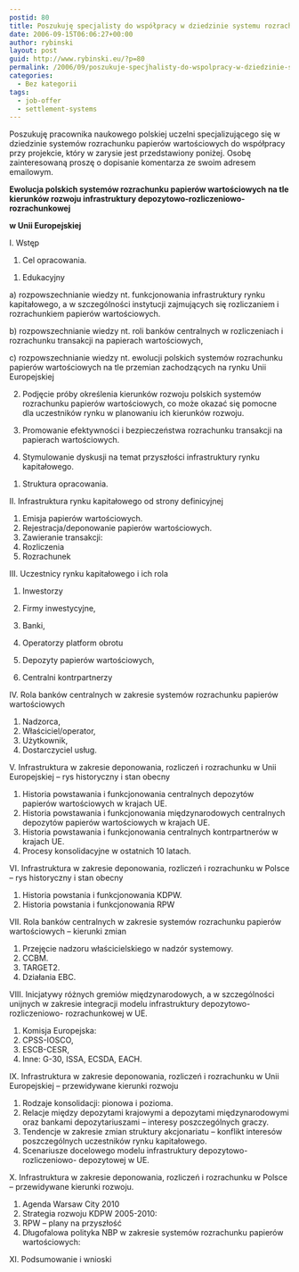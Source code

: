 ```yaml
---
postid: 80
title: Poszukuję specjalisty do współpracy w dziedzinie systemu rozrachunku papierów wartościowych
date: 2006-09-15T06:06:27+00:00
author: rybinski
layout: post
guid: http://www.rybinski.eu/?p=80
permalink: /2006/09/poszukuje-specjhalisty-do-wspolpracy-w-dziedzinie-systemu-rozrachunku-papierow-wartosciowych/
categories:
  - Bez kategorii
tags:
  - job-offer
  - settlement-systems
---
```

Poszukuję pracownika naukowego polskiej uczelni specjalizującego się w dziedzinie systemów rozrachunku papierów wartościowych do współpracy przy projekcie, który w zarysie jest przedstawiony poniżej. Osobę zainteresowaną proszę o dopisanie komentarza ze swoim adresem emailowym.

**Ewolucja polskich systemów rozrachunku papierów wartościowych na tle kierunków rozwoju infrastruktury depozytowo-rozliczeniowo- rozrachunkowej** 

**w Unii Europejskiej**

<!--more-->

I. Wstęp

  1. Cel opracowania.

1) Edukacyjny

a) rozpowszechnianie wiedzy nt. funkcjonowania infrastruktury rynku kapitałowego, a w szczególności instytucji zajmujących się rozliczaniem i rozrachunkiem papierów wartościowych.

b) rozpowszechnianie wiedzy nt. roli banków centralnych w rozliczeniach i rozrachunku transakcji na papierach wartościowych,

c) rozpowszechnianie wiedzy nt. ewolucji polskich systemów rozrachunku papierów wartościowych na tle przemian zachodzących na rynku Unii Europejskiej

2) Podjęcie próby określenia kierunków rozwoju polskich systemów rozrachunku papierów wartościowych, co może okazać się pomocne dla uczestników rynku w planowaniu ich kierunków rozwoju.

3) Promowanie efektywności i bezpieczeństwa rozrachunku transakcji na papierach wartościowych.

4) Stymulowanie dyskusji na temat przyszłości infrastruktury rynku kapitałowego.

  1. Struktura opracowania.

II. Infrastruktura rynku kapitałowego od strony definicyjnej

  1. Emisja papierów wartościowych.
  2. Rejestracja/deponowanie papierów wartościowych.
  3. Zawieranie transakcji:
  4. Rozliczenia
  5. Rozrachunek

III. Uczestnicy rynku kapitałowego i ich rola

1. Inwestorzy

2. Firmy inwestycyjne,

3. Banki,

4. Operatorzy platform obrotu

5. Depozyty papierów wartościowych,

6. Centralni kontrpartnerzy

IV. Rola banków centralnych w zakresie systemów rozrachunku papierów wartościowych

  1. Nadzorca,
  2. Właściciel/operator,
  3. Użytkownik,
  4. Dostarczyciel usług.

V. Infrastruktura w zakresie deponowania, rozliczeń i rozrachunku w Unii Europejskiej – rys historyczny i stan obecny

  1. Historia powstawania i funkcjonowania centralnych depozytów papierów wartościowych w krajach UE.
  2. Historia powstawania i funkcjonowania międzynarodowych centralnych depozytów papierów wartościowych w krajach UE.
  3. Historia powstawania i funkcjonowania centralnych kontrpartnerów w krajach UE.
  4. Procesy konsolidacyjne w ostatnich 10 latach.

VI. Infrastruktura w zakresie deponowania, rozliczeń i rozrachunku w Polsce – rys historyczny i stan obecny

  1. Historia powstania i funkcjonowania KDPW.
  2. Historia powstania i funkcjonowania RPW

VII. Rola banków centralnych w zakresie systemów rozrachunku papierów wartościowych – kierunki zmian

  1. Przejęcie nadzoru właścicielskiego w nadzór systemowy.
  2. CCBM.
  3. TARGET2.
  4. Działania EBC.

VIII. Inicjatywy różnych gremiów międzynarodowych, a w szczególności unijnych w zakresie integracji modelu infrastruktury depozytowo-rozliczeniowo- rozrachunkowej w UE.

  1. Komisja Europejska:
  2. CPSS-IOSCO,
  3. ESCB-CESR,
  4. Inne: G-30, ISSA, ECSDA, EACH.

IX. Infrastruktura w zakresie deponowania, rozliczeń i rozrachunku w Unii Europejskiej – przewidywane kierunki rozwoju

  1. Rodzaje konsolidacji: pionowa i pozioma.
  2. Relacje między depozytami krajowymi a depozytami międzynarodowymi oraz bankami depozytariuszami – interesy poszczególnych graczy.
  3. Tendencje w zakresie zmian struktury akcjonariatu – konflikt interesów poszczególnych uczestników rynku kapitałowego.
  4. Scenariusze docelowego modelu infrastruktury depozytowo-rozliczeniowo- depozytowej w UE.

X. Infrastruktura w zakresie deponowania, rozliczeń i rozrachunku w Polsce – przewidywane kierunki rozwoju.

  1. Agenda Warsaw City 2010
  2. Strategia rozwoju KDPW 2005-2010:
  3. RPW – plany na przyszłość
  4. Długofalowa polityka NBP w zakresie systemów rozrachunku papierów wartościowych:

XI. Podsumowanie i wnioski
